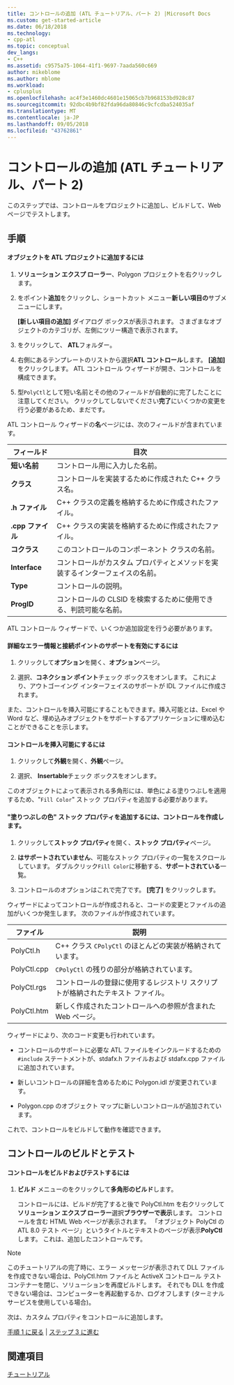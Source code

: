 ```yaml
---
title: コントロールの追加 (ATL チュートリアル、パート 2) |Microsoft Docs
ms.custom: get-started-article
ms.date: 06/18/2018
ms.technology:
- cpp-atl
ms.topic: conceptual
dev_langs:
- C++
ms.assetid: c9575a75-1064-41f1-9697-7aada560c669
author: mikeblome
ms.author: mblome
ms.workload:
- cplusplus
ms.openlocfilehash: ac4f3e1460dc4601e15065cb7b968153bd928c87
ms.sourcegitcommit: 92dbc4b9bf82fda96da80846c9cfcdba524035af
ms.translationtype: MT
ms.contentlocale: ja-JP
ms.lasthandoff: 09/05/2018
ms.locfileid: "43762861"
---
```

# <a name="adding-a-control-atl-tutorial-part-2"></a>コントロールの追加 (ATL チュートリアル、パート 2)

このステップでは、コントロールをプロジェクトに追加し、ビルドして、Web ページでテストします。

## <a name="procedures"></a>手順

#### <a name="to-add-an-object-to-an-atl-project"></a>オブジェクトを ATL プロジェクトに追加するには

1. **ソリューション エクスプ ローラー**、Polygon プロジェクトを右クリックします。

2. をポイント**追加**をクリックし、ショートカット メニュー**新しい項目の**サブメニューにします。

     **[新しい項目の追加]** ダイアログ ボックスが表示されます。 さまざまなオブジェクトのカテゴリが、左側にツリー構造で表示されます。

3. をクリックして、 **ATL**フォルダー。

4. 右側にあるテンプレートのリストから選択**ATL コントロール**します。 **[追加]** をクリックします。 ATL コントロール ウィザードが開き、コントロールを構成できます。

5. 型`PolyCtl`として短い名前とその他のフィールドが自動的に完了したことに注意してください。 クリックしてしないでください**完了**にいくつかの変更を行う必要があるため、まだです。

ATL コントロール ウィザードの**名**ページには、次のフィールドが含まれています。

|フィールド|目次|
|-----------|--------------|
|**短い名前**|コントロール用に入力した名前。|
|**クラス**|コントロールを実装するために作成された C++ クラス名。|
|**.h ファイル**|C++ クラスの定義を格納するために作成されたファイル。|
|**.cpp ファイル**|C++ クラスの実装を格納するために作成されたファイル。|
|**コクラス**|このコントロールのコンポーネント クラスの名前。|
|**Interface**|コントロールがカスタム プロパティとメソッドを実装するインターフェイスの名前。|
|**Type**|コントロールの説明。|
|**ProgID**|コントロールの CLSID を検索するために使用できる、判読可能な名前。|

ATL コントロール ウィザードで、いくつか追加設定を行う必要があります。

#### <a name="to-enable-support-for-rich-error-information-and-connection-points"></a>詳細なエラー情報と接続ポイントのサポートを有効にするには

1. クリックして**オプション**を開く、**オプション**ページ。

2. 選択、**コネクション ポイント**チェック ボックスをオンします。 これにより、アウトゴーイング インターフェイスのサポートが IDL ファイルに作成されます。

また、コントロールを挿入可能にすることもできます。挿入可能とは、Excel や Word など、埋め込みオブジェクトをサポートするアプリケーションに埋め込むことができることを示します。

#### <a name="to-make-the-control-insertable"></a>コントロールを挿入可能にするには

1. クリックして**外観**を開く、**外観**ページ。

2. 選択、 **Insertable**チェック ボックスをオンします。

このオブジェクトによって表示される多角形には、単色による塗りつぶしを適用するため、"`Fill Color`" ストック プロパティを追加する必要があります。

#### <a name="to-add-a-fill-color-stock-property-and-create-the-control"></a>"塗りつぶしの色" ストック プロパティを追加するには、コントロールを作成します。

1. クリックして**ストック プロパティ**を開く、**ストック プロパティ**ページ。

2. **はサポートされていません**、可能なストック プロパティの一覧をスクロールしています。 ダブルクリック`Fill Color`に移動する、**サポートされている**一覧。

3. コントロールのオプションはこれで完了です。 **[完了]** をクリックします。

ウィザードによってコントロールが作成されると、コードの変更とファイルの追加がいくつか発生します。 次のファイルが作成されています。

|ファイル|説明|
|----------|-----------------|
|PolyCtl.h|C++ クラス `CPolyCtl` のほとんどの実装が格納されています。|
|PolyCtl.cpp|`CPolyCtl` の残りの部分が格納されています。|
|PolyCtl.rgs|コントロールの登録に使用するレジストリ スクリプトが格納されたテキスト ファイル。|
|PolyCtl.htm|新しく作成されたコントロールへの参照が含まれた Web ページ。|

ウィザードにより、次のコード変更も行われています。

- コントロールのサポートに必要な ATL ファイルをインクルードするための `#include` ステートメントが、stdafx.h ファイルおよび stdafx.cpp ファイルに追加されています。

- 新しいコントロールの詳細を含めるために Polygon.idl が変更されています。

- Polygon.cpp のオブジェクト マップに新しいコントロールが追加されています。

これで、コントロールをビルドして動作を確認できます。

## <a name="building-and-testing-the-control"></a>コントロールのビルドとテスト

#### <a name="to-build-and-test-the-control"></a>コントロールをビルドおよびテストするには

1. **ビルド** メニューのをクリックして**多角形のビルド**します。

     コントロールには、ビルドが完了すると後で PolyCtl.htm を右クリックして**ソリューション エクスプ ローラー**選択**ブラウザーで表示**します。 コントロールを含む HTML Web ページが表示されます。 「オブジェクト PolyCtl の ATL 8.0 テスト ページ」というタイトルとテキストのページが表示**PolyCtl**します。 これは、追加したコントロールです。

> [!NOTE]
>  このチュートリアルの完了時に、エラー メッセージが表示されて DLL ファイルを作成できない場合は、PolyCtl.htm ファイルと ActiveX コントロール テスト コンテナーを閉じ、ソリューションを再度ビルドします。 それでも DLL を作成できない場合は、コンピューターを再起動するか、ログオフします (ターミナル サービスを使用している場合)。

次は、カスタム プロパティをコントロールに追加します。

[手順 1 に戻る](../atl/creating-the-project-atl-tutorial-part-1.md) &#124; [ステップ 3 に進む](../atl/adding-a-property-to-the-control-atl-tutorial-part-3.md)

## <a name="see-also"></a>関連項目

[チュートリアル](../atl/active-template-library-atl-tutorial.md)


